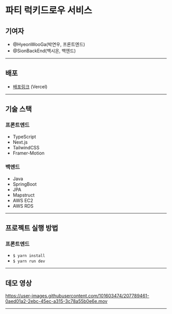 # 파티 럭키드로우 서비스

## 기여자

- @HyeonWooGa(박연우, 프론트엔드)
- @SionBackEnd(백시온, 백엔드)

---

## 배포

- [배포링크](https://party-luckydraw.vercel.app/) (Vercel)

---

## 기술 스택

### 프론트엔드
- TypeScript
- Next.js
- TailwindCSS
- Framer-Motion

### 백엔드
- Java
- SpringBoot
- JPA
- Mapstruct
- AWS EC2
- AWS RDS

---

## 프로젝트 실행 방법

### 프론트엔드
- `$ yarn install`
- `$ yarn run dev`

---

## 데모 영상

https://user-images.githubusercontent.com/101603474/207789461-0aed01a2-2ebc-45ec-a315-3c78a55b0e6e.mov

---
